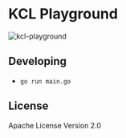 # KCL Playground

![kcl-playground](screenshot.jpg)

## Developing

+ `go run main.go`

## License

Apache License Version 2.0
